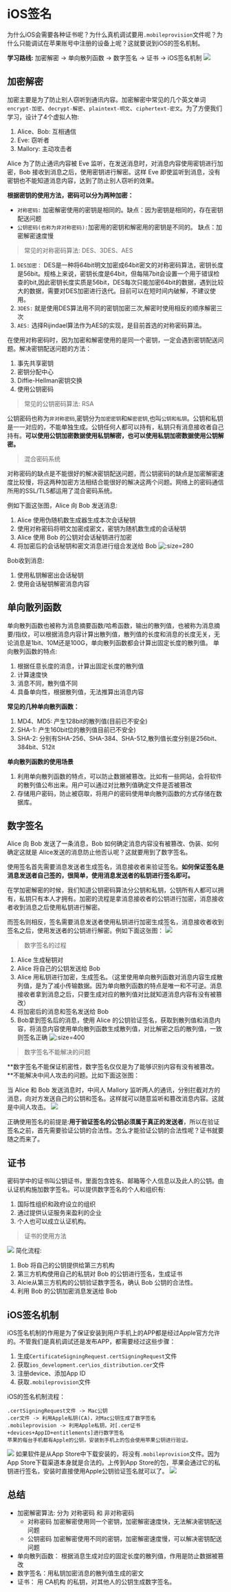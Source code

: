 # iOS签名
为什么iOS会需要各种证书呢？为什么真机调试要用`.mobileprovision`文件呢？为什么只能调试在苹果账号中注册的设备上呢？这就要说到iOS的签名机制。

**学习路线:** 加密解密 -> 单向散列函数 -> 数字签名 -> 证书 -> iOS签名机制
![](../imgs/ios_img_58.png)

## 加密解密
加密主要是为了防止别人窃听到通讯内容。加密解密中常见的几个英文单词`encrypt-加密`、`decrypt-解密`、`plaintext-明文`、`ciphertext-密文`。为了方便我们学习，设计了4个虚拟人物: 
1. Alice、Bob: 互相通信
2. Eve: 窃听者
3. Mallory: 主动攻击者

Alice 为了防止通讯内容被 Eve 监听，在发送消息时，对消息内容使用密钥进行加密，Bob 接收到消息之后，使用密钥进行解密。这样 Eve 即使监听到消息，没有密钥也不能知道消息内容，达到了防止别人窃听的效果。

**根据密钥的使用方法，密码可以分为两种加密：**
* `对称密码:` 加密解密使用的密钥是相同的。缺点：因为密钥是相同的，存在密钥配送问题
* `公钥密码(也称为非对称密码):`加密用的密钥和解密用的密钥是不同的。 缺点：加密解密速度慢

> 常见的对称密码算法: DES、3DES、AES

1. `DES加密：` DES是一种将64bit明文加密成64bit密文的对称密码算法，密钥长度是56bit。规格上来说，密钥长度是64bit，但每隔7bit会设置一个用于错误检查的bit,因此密钥长度实质是56bit，DES每次只能加密64bit的数据，遇到比较大的数据，需要对DES加密进行迭代。目前可以在短时间内破解，不建议使用。
2. `3DES:`  就是使用DES算法用不同的密钥加密三次,解密时使用相反的顺序解密三次
3. `AES:` 选择Rijindael算法作为AES的实现，是目前首选的对称密码算法。

在使用对称密码时，因为加密和解密使用的是同一个密钥，一定会遇到密钥配送问题。解决密钥配送问题的方法：
1. 事先共享密钥
2. 密钥分配中心
3. Diffie-Hellman密钥交换
4. 使用公钥密码

> 常见的公钥密码算法: RSA
 
公钥密码也称为`非对称密码`,密钥分为`加密密钥`和`解密密钥`,也叫`公钥和私钥`。公钥和私钥是一一对应的，不能单独生成。公钥任何人都可以持有，私钥只有消息接收者自己持有。**可以使用公钥加密数据使用私钥解密，也可以使用私钥加密数据使用公钥解密。**

> 混合密码系统

对称密码的缺点是不能很好的解决密钥配送问题，而公钥密码的缺点是加密解密速度比较慢，将这两种加密方法相结合能很好的解决这两个问题。网络上的密码通信所用的SSL/TLS都运用了混合密码系统。

例如下面这张图，Alice 向 Bob 发送消息:
1. Alice 使用伪随机数生成器生成本次会话秘钥
2. 使用对称密码将明文加密成密文，密钥为随机数生成的会话秘钥
3. Alice 使用 Bob 的公钥对会话秘钥进行加密
4. 将加密后的会话秘钥和密文消息进行组合发送给 Bob
![](../imgs/ios_img_59.png ':size=280')


Bob收到消息:
1. 使用私钥解密出会话秘钥
2. 使用会话秘钥解密消息内容

## 单向散列函数
单向散列函数也被称为消息摘要函数/哈希函数，输出的散列值，也被称为消息摘要/指纹，可以根据消息内容计算出散列值，散列值的长度和消息的长度无关，无论消息是1bit、10M还是100G，单向散列函数都会计算出固定长度的散列值。
单向散列函数的特点:
1. 根据任意长度的消息，计算出固定长度的散列值
2. 计算速度快
3. 消息不同，散列值不同
4. 具备单向性，根据散列值，无法推算出消息内容

**常见的几种单向散列函数：**
1. MD4、MD5: 产生128bit的散列值(目前已不安全)
2. SHA-1: 产生160bit位的散列值目前已不安全)
3. SHA-2: 分别有SHA-256、SHA-384、SHA-512,散列值长度分别是256bit、384bit、512it

**单向散列函数的使用场景**
1. 利用单向散列函数的特点，可以防止数据被篡改。比如有一些网站，会将软件的散列值公布出来。用户可以通过对比散列值确定文件是否被篡改
2. 存储用户密码，防止被窃取，将用户的密码使用单向散列函数的方式存储在数据库。

## 数字签名
Alice 向 Bob 发送了一条消息，Bob 如何确定消息内容没有被篡改、伪装、如何确定这就是 Alice发送的消息防止他否认呢？这就要用到了数字签名。 

使用签名首先需要消息发送者生成签名，消息接收者来验证签名。**如何保证签名是消息发送者自己签的，很简单，使用消息发送者的私钥进行签名即可。**

在学加密解密的时候，我们知道公钥密码算法分公钥和私钥，公钥所有人都可以拥有，私钥只有本人才拥有。加密的流程是拿消息接收者的公钥进行加密，消息接收者收到消息之后使用私钥进行解密。

而签名则相反，签名需要消息发送者使用私钥进行加密生成签名，消息接收者收到签名之后，使用发送者的公钥进行解密。例如下面这张图：
![](../imgs/ios_img_60.png)
> 数字签名的过程

1. Alice 生成秘钥对 
2. Alice 将自己的公钥发送给 Bob
3. Alice 用私钥进行加密，生成签名。（这里使用单向散列函数对消息内容生成散列值，是为了减小传输数据。因为单向散列函数的特点是唯一和不可逆。消息接收者拿到消息之后，只要生成对应的散列值对比就知道消息内容有没有被篡改）
4. 将加密后的消息和签名发送给 Bob
5. Bob拿到签名后的消息，使用 Alice 的公钥验证签名，获取到散列值和消息内容，将消息内容使用单向散列函数生成散列值，对比解密之后的散列值，一致则签名正确
![](../imgs/ios_img_61.png ':size=400')

> 数字签名不能解决的问题

**数字签名不能保证机密性，数字签名仅仅是为了能够识别内容有没有被篡改。**不能解决中间人攻击的问题。比如下面这张图：

当 Alice 和 Bob 发送消息时，中间人 Mallory 监听两人的通讯，分别拦截对方的消息，向对方发送自己的公钥和签名。这样就可以随意监听和篡改消息内容。这就是中间人攻击。
![](../imgs/ios_img_62.png)

正确使用签名的前提是:**用于验证签名的公钥必须属于真正的发送者**，所以在验证签名之前，首先需要验证公钥的合法性。怎么才能验证公钥的合法性呢？证书就要随之而来了。

## 证书
密码学中的证书叫公钥证书，里面包含姓名、邮箱等个人信息以及此人的公钥。由认证机构施加数字签名。可以提供数字签名的个人和组织有:
1. 国际性组织和政府设立的组织
2. 通过提供认证服务来盈利的企业
3. 个人也可以成立认证机构。

> 证书的使用方法

![](../imgs/ios_img_63.png)
简化流程:
1. Bob 将自己的公钥提供给第三方机构
2. 第三方机构使用自己的私钥对 Bob 的公钥进行签名，生成证书
3. Alcie从第三方机构的公钥验证数字签名，确认 Bob 公钥的合法性。
4. 利用 Bob 的公钥加密消息发送给 Bob

## iOS签名机制
iOS签名机制的作用是为了保证安装到用户手机上的APP都是经过Apple官方允许的。不管我们是真机调试还是发布APP，都需要经过这些步骤：
1. 生成`CertificateSigningRequest.certSigningRequest`文件
2. 获取`ios_development.cer\ios_distribution.cer`文件
3. 注册device、添加App ID
4. 获取`.mobileprovision`文件

iOS的签名机制流程：
```
.certSigningRequest文件 -> Mac公钥
.cer文件 -> 利用Apple私钥(CA)，对Mac公钥生成了数字签名
.mobileprovision -> 利用Apple私钥，对[.cer证书+devices+AppID+entitlements]进行数字签名
苹果的每台手机都有Apple的公钥，安装到手机上的包会使用苹果公钥进行验证。
```
![](../imgs/ios_img_64.png)
如果软件是从App Store中下载安装的，将没有`.mobileprovision`文件。因为App Store下载渠道本身就是合法的。上传到App Store的包，苹果会通过它的私钥进行签名，安装时直接使用Apple公钥验证签名就可以了。
![](../imgs/ios_img_65.png)

## 总结
*  加密解密算法: 分为 对称密码 和 非对称密码
   * 对称密码 加密解密使用同一个密钥，加密解密速度快，无法解决密钥配送问题
   * 公钥密码 加密解密使用不同的密钥，加密解密速度慢，可以解决密钥配送问题
* 单向散列函数： 根据消息生成对应的固定长度的散列值，作用是防止数据被篡改  
* 数字签名：用私钥加密消息的散列值生成的密文
* 证书： 用 CA机构 的私钥，对其他人的公钥生成数字签名。